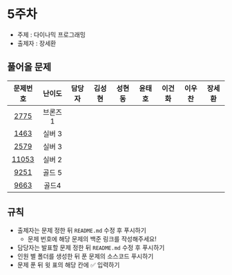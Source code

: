 # 5주차

- 주제 : 다이나믹 프로그래밍
- 출제자 : 장세환

## 풀어올 문제

| 문제번호 | 난이도 | 담당자 | 김성현 | 성현동 | 윤태호 | 이건화 | 이우찬 | 장세환 |
| :------: | :----: | :----: | :----: | :----: | :----: | :----: | :----: | :----: |
|  [2775](https://www.acmicpc.net/problem/2775)|  브론즈 1      |        |        |        |        |        |        |        |
|  [1463](https://www.acmicpc.net/problem/1463)  |  실버 3      |        |        |        |        |        |        |        |
|  [2579](https://www.acmicpc.net/problem/2579)  |    실버 3    |        |        |        |        |        |        |        |
| [11053](https://www.acmicpc.net/problem/11053) |   실버 2     |        |        |        |        |        |        |        |
| [9251](https://www.acmicpc.net/problem/9251)  |   골드 5    |        |        |        |        |        |        |        |
|  [9663](https://www.acmicpc.net/problem/9663) |   골드4     |        |        |        |        |        |        |        |

<!-- 표 입력할 때 아래 거 참고!
[문제번호](https://www.acmicpc.net/problem/문제번호)
<a href="https://github.com/taeho0888">윤태호</a>
<a href="https://github.com/sunghyun1356">김성현</a>
<a href="https://github.com/hyundongSung">성현동</a>
<a href="https://github.com/wchan0409">이우찬</a>
<a href="https://github.com/SehwanChang">장세환</a>
<a href="https://github.com/Gunhot">이건화</a> -->

## 규칙

- 출제자는 문제 정한 뒤 `README.md` 수정 후 푸시하기
  - 문제 번호에 해당 문제의 백준 링크를 작성해주세요!
- 담당자는 발표할 문제 정한 뒤 `README.md` 수정 후 푸시하기
- 인원 별 폴더를 생성한 뒤 푼 문제의 소스코드 푸시하기
- 문제 푼 뒤 윗 표의 해당 칸에 ✅ 입력하기
